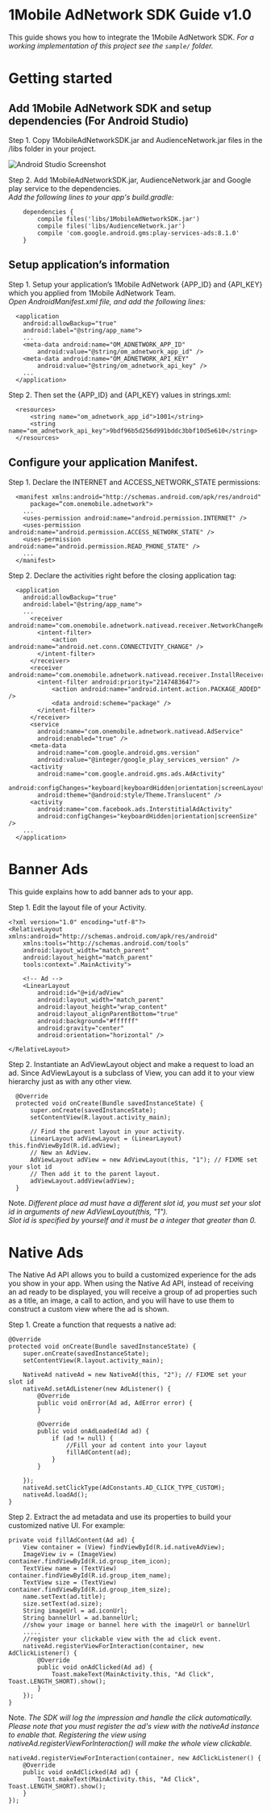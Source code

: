 # 1Mobile AdNetwork SDK Guide v1.0

This guide shows you how to integrate the 1Mobile AdNetwork SDK.
*For a working implementation of this project see the `sample/` folder.*

# Getting started

## Add 1Mobile AdNetwork SDK and setup dependencies (For Android Studio)

  Step 1. Copy 1MobileAdNetworkSDK.jar and AudienceNetwork.jar files in the /libs folder in your project.
            
   ![Android Studio Screenshot](screenshots/as_1.png)

  Step 2. Add 1MobileAdNetworkSDK.jar, AudienceNetwork.jar and Google play service to the dependencies.
  <br/> *Add the following lines to your app's build.gradle:*
   
        dependencies {
            compile files('libs/1MobileAdNetworkSDK.jar')
            compile files('libs/AudienceNetwork.jar')
            compile 'com.google.android.gms:play-services-ads:8.1.0'
        }
     
## Setup application’s information

  Step 1. Setup your application’s 1Mobile AdNetwork {APP_ID} and {API_KEY} which you applied from 1Mobile AdNetwork Team.
  <br/> *Open AndroidManifest.xml file, and add the following lines:*
  
      <application
        android:allowBackup="true"
        android:label="@string/app_name">
        ...
        <meta-data android:name="OM_ADNETWORK_APP_ID"
            android:value="@string/om_adnetwork_app_id" />
        <meta-data android:name="OM_ADNETWORK_API_KEY"
            android:value="@string/om_adnetwork_api_key" />
        ...
      </application>
      
  Step 2. Then set the {APP_ID} and {API_KEY} values in strings.xml:
  
      <resources>
          <string name="om_adnetwork_app_id">1001</string>
          <string name="om_adnetwork_api_key">9bdf96b5d256d991bddc3bbf10d5e610</string>
      </resources>

## Configure your application Manifest.

  Step 1. Declare the INTERNET and ACCESS_NETWORK_STATE permissions:
            
      <manifest xmlns:android="http://schemas.android.com/apk/res/android"
          package=“com.onemobile.adnetwork">
        ...
        <uses-permission android:name="android.permission.INTERNET" />
        <uses-permission android:name="android.permission.ACCESS_NETWORK_STATE" />
        <uses-permission android:name="android.permission.READ_PHONE_STATE" />
        ...
      </manifest>

  Step 2. Declare the activities right before the closing application tag:
      
      <application
        android:allowBackup="true"
        android:label="@string/app_name">
        ...
          <receiver android:name="com.onemobile.adnetwork.nativead.receiver.NetworkChangeReceiver">
            <intent-filter>
                <action android:name="android.net.conn.CONNECTIVITY_CHANGE" />
            </intent-filter>
          </receiver>
          <receiver android:name="com.onemobile.adnetwork.nativead.receiver.InstallReceiver">
            <intent-filter android:priority="2147483647">
                <action android:name="android.intent.action.PACKAGE_ADDED" />
                <data android:scheme="package" />
            </intent-filter>
          </receiver>
          <service
            android:name="com.onemobile.adnetwork.nativead.AdService"
            android:enabled="true" />
          <meta-data
            android:name="com.google.android.gms.version"
            android:value="@integer/google_play_services_version" />
          <activity
            android:name="com.google.android.gms.ads.AdActivity"
            android:configChanges="keyboard|keyboardHidden|orientation|screenLayout|uiMode|screenSize|smallestScreenSize"
            android:theme="@android:style/Theme.Translucent" />
          <activity
            android:name="com.facebook.ads.InterstitialAdActivity"
            android:configChanges="keyboardHidden|orientation|screenSize" />
        ...
      </application>
      
# Banner Ads
This guide explains how to add banner ads to your app.

  Step 1. Edit the layout file of your Activity.
            
    <?xml version="1.0" encoding="utf-8"?>
    <RelativeLayout xmlns:android="http://schemas.android.com/apk/res/android"
        xmlns:tools="http://schemas.android.com/tools"
        android:layout_width="match_parent"
        android:layout_height="match_parent"
        tools:context=".MainActivity">
  
        <!-- Ad -->
        <LinearLayout
            android:id="@+id/adView"
            android:layout_width="match_parent"
            android:layout_height="wrap_content"
            android:layout_alignParentBottom="true"
            android:background="#ffffff"
            android:gravity="center"
            android:orientation="horizontal" />
  
    </RelativeLayout>

  Step 2. Instantiate an AdViewLayout object and make a request to load an ad. Since AdViewLayout is a subclass of View, 
  you can add it to your view hierarchy just as with any other view.
  
      @Override
      protected void onCreate(Bundle savedInstanceState) {
          super.onCreate(savedInstanceState);
          setContentView(R.layout.activity_main);
          
          // Find the parent layout in your activity.
          LinearLayout adViewLayout = (LinearLayout) this.findViewById(R.id.adView);
          // New an AdView.
          AdViewLayout adView = new AdViewLayout(this, "1"); // FIXME set your slot id 
          // Then add it to the parent layout.
          adViewLayout.addView(adView);
      }
  
  Note. *Different place ad must have a different slot id, you must set your slot id in arguments of new AdViewLayout(this, "1"). <br/>Slot id is specified by yourself and it must be a integer that greater than 0.*
  

# Native Ads
The Native Ad API allows you to build a customized experience for the ads you show in your app. 
When using the Native Ad API, instead of receiving an ad ready to be displayed, you will receive a group of ad properties such as a title, an image, a call to action, and you will have to use them to construct a custom view where the ad is shown.
  
  Step 1. Create a function that requests a native ad:
            
    @Override
    protected void onCreate(Bundle savedInstanceState) {
        super.onCreate(savedInstanceState);
        setContentView(R.layout.activity_main);
        
        NativeAd nativeAd = new NativeAd(this, "2"); // FIXME set your slot id
        nativeAd.setAdListener(new AdListener() {
            @Override
            public void onError(Ad ad, AdError error) {
            }
  
            @Override
            public void onAdLoaded(Ad ad) {
                if (ad != null) {
                    //Fill your ad content into your layout
                    fillAdContent(ad);
                }
            }
  
        });
        nativeAd.setClickType(AdConstants.AD_CLICK_TYPE_CUSTOM);
        nativeAd.loadAd();
    }


  Step 2. Extract the ad metadata and use its properties to build your customized native UI. For example:
  
    private void fillAdContent(Ad ad) {
        View container = (View) findViewById(R.id.nativeAdView);
        ImageView iv = (ImageView) container.findViewById(R.id.group_item_icon);
        TextView name = (TextView) container.findViewById(R.id.group_item_name);
        TextView size = (TextView) container.findViewById(R.id.group_item_size);
        name.setText(ad.title);
        size.setText(ad.size);
        String imageUrl = ad.iconUrl;
        String bannelUrl = ad.bannelUrl;
        //show your image or bannel here with the imageUrl or bannelUrl
        .....
        //register your clickable view with the ad click event.
        nativeAd.registerViewForInteraction(container, new AdClickListener() {
            @Override
            public void onAdClicked(Ad ad) {
                Toast.makeText(MainActivity.this, "Ad Click", Toast.LENGTH_SHORT).show();
            }
        });
    }

  Note. *The SDK will log the impression and handle the click automatically. 
  Please note that you must register the ad's view with the nativeAd instance to enable that. 
  Registering the view using nativeAd.registerViewForInteraction() will make the whole view clickable.*
  
    nativeAd.registerViewForInteraction(container, new AdClickListener() {
        @Override
        public void onAdClicked(Ad ad) {
            Toast.makeText(MainActivity.this, "Ad Click", Toast.LENGTH_SHORT).show();
        }
    });

  
   